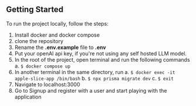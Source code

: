 ## Getting Started
To run the project locally, follow the steps:
1. Install docker and docker compose
2. clone the repository
3. Rename the **.env.example** file to **.env**
4. Put your openAI api key, if you're not using any self hosted LLM model.
5. In the root of the project, open terminal and run the following commands
    a. `$ docker compose up`
6. In another terminal in the same directory, run
    a. `$ docker exec -it apple-slice-app /bin/bash`
    b. `$ npx prisma migrate dev`
    c. `$ exit`
7. Navigate to localhost:3000
8. Go to Signup and register with a user and start playing with the application
